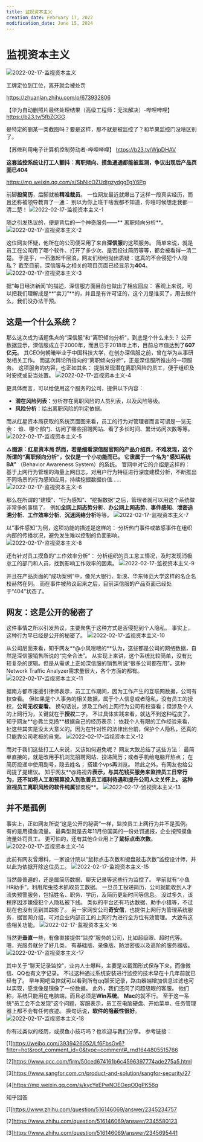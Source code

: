 ```yaml
---
title: 监视资本主义
creation_date: February 17, 2022
modification_date: June 15, 2024
---
```



# 监视资本主义

![2022-02-17-监视资本主义](assets/2022-02-17-监视资本主义.jpeg)

工牌定位到工位，离开就会被处罚

https://zhuanlan.zhihu.com/p/673932806

【华为自动删照片最终处理结果（高级工程师：无法解决）-哔哩哔哩】 https://b23.tv/5fbZCGG

是特定的删某一类截图吗？要是这样，那不就是被监控了？和苹果监控门没啥区别了。

【苏修利用电子计算机控制劳动者-哔哩哔哩】 https://b23.tv/WjpDHAV

**这套监控系统让打工人颤抖：离职倾向、摸鱼通通都能被监测，争议出现后产品页面已404**

https://mp.weixin.qq.com/s/SbNicOZUdtgzydggTgY6Pg

前脚**投简历**，后脚就被**精准裁员**。
一位网友最近就爆出了这样一段真实经历，而且还称被领导教育了一通：
别以为你上班干啥我都不知道，你啥时候想走我都一清二楚！
![2022-02-17-监视资本主义-1](assets/2022-02-17-监视资本主义-1.png)

随之引发热议的，便是背后的一个神奇服务——** 离职倾向分析**。
![2022-02-17-监视资本主义-2](assets/2022-02-17-监视资本主义-2.svg)

这位网友怀疑，他所在的公司便采用了来自**深信服**的这项服务。
简单来说，就是员工在公司用了哪个软件、打开了多少次、是否投过简历等等，都会被看得一清二楚。
于是乎，一石激起千层浪，网友们纷纷抛出质疑：这真的不会侵犯个人隐私？
截至目前，深信服与之相关的项目页面已经显示为**404**。
![2022-02-17-监视资本主义-3](assets/2022-02-17-监视资本主义-3.svg)

据“每日经济新闻”的描述，深信服方面目前也做出了相应回应：
客观上来说，可以把我们理解成是**“卖刀”**的，并且是有许可证的，这个刀是谁买了，用去做什么，我们没办法干预。
## 这是一个什么系统？
那么这次成为话题焦点的“深信服”和“离职倾向分析”，到底是个什么来头？
公开数据显示，深信服成立于2000年，而且已于2018年上市，目前总市值达到了**607亿元**。
其CEO何朝曦毕业于中国科技大学，在创办深信服之前，曾在华为从事研发相关工作。
而这次舆论所指向的“离职倾向分析”，正是深信服所推出的一项服务。
这项服务的内容，也正如其名：
提前发现潜在离职风险的员工，便于组织及时安抚或妥当处置。
![2022-02-17-监视资本主义-4](assets/2022-02-17-监视资本主义-4.svg)

更具体而言，可以给使用这个服务的公司，提供以下内容：
* **潜在风险列表**：分析存在离职风险的人员列表，以及风险等级。
* **风险分析**：给出离职风险的判定依据。

而从红星资本局获取的系统页面图来看，员工的行为对管理者而言可谓是一览无余：
谁、哪个部门、访问了哪些招聘网站、看了多长时间、累计访问次数等等。
![2022-02-17-监视资本主义-5](assets/2022-02-17-监视资本主义-5.svg)

**△**图源：红星资本局
然而，若是细看深信服官网的产品介绍页，不难发现，这个所谓的“离职倾向分析”，仅仅是一个小功能而已。
它隶属于一个名为**“感知系统BA”** （Behavior Awareness System）的系统。
官网中对它的介绍是这样的：
基于上网行为管理的海量上网日志，对用户行为特征进行深度建模分析，不断推出不同场景的行为感知应用，持续挖掘数据价值……
![2022-02-17-监视资本主义-6](assets/2022-02-17-监视资本主义-6.svg)

那么在所谓的“建模”、“行为感知”、“挖掘数据”之后，管理者就可以用这个系统做非常多的事情了。
例如**全网上网态势分析**、**办公网上网态势**、**事件感知**、**泄密追溯分析**、**工作效率分析**、**沉迷网络分析**等等。
![2022-02-17-监视资本主义-7](assets/2022-02-17-监视资本主义-7.svg)

以“事件感知”为例，这项功能的描述是这样的：
分析热门事件或敏感事件在组织内部的传播状况，避免发生难以控制的负面影响。
![2022-02-17-监视资本主义-8](assets/2022-02-17-监视资本主义-8.svg)

还有针对员工摸鱼的“工作效率分析”：
分析组织的员工怠工情况，及时发现消极怠工的部门和人员，找到影响工作效率的因素。
![2022-02-17-监视资本主义-9](assets/2022-02-17-监视资本主义-9.svg)

并且在产品页面的“成功案例”中，像光大银行、新浪、华东师范大学这样的名企名校赫然在列。
而在事件被热议起来之后，目前深信服的产品页面已经处于“404”状态了。
## 网友：这是公开的秘密了
这件事情之所以引发热议，主要聚焦于这种方式是否侵犯到个人隐私。
事实上，这种行为早已经是公开的秘密了。
![2022-02-17-监视资本主义-10](assets/2022-02-17-监视资本主义-10.svg)

从公司层面来看，知乎网友**@小风嗖嗖的**认为，这些都是公司的网络数据，自然是深信服销售所说的“完全合法”。
从实现上来讲，这个系统比较简单，没有比较复杂的逻辑。但是从需求上正如深信服的销售所说“很多公司都在用”，这种Network Traffic Analyzer需求量很大，各个方面的都有。
![2022-02-17-监视资本主义-11](assets/2022-02-17-监视资本主义-11.svg)

据南方都市报援引律师表示，员工工作期间，因为工作产生的互联网数据，公司有权查看。
但如果是个人事务的相关数据，属于个人信息或者隐私，没有员工的授权，**公司无权查看**。
换句话说，涉及工作的上网行为公司有权查看；但涉及个人的上网行为，关键就在于**授权**二字。
不过具体实践来看，就达不到这种程度了。
知乎网友**@弗兰克扬**根据自己的经历表示：
依我个人有限的工作经验来看，扯这些其实是没太大意义的。因为在针对性的法律出台前，保护个人隐私，还真的只能靠公司老板的自觉。
![2022-02-17-监视资本主义-12](assets/2022-02-17-监视资本主义-12.svg)

而对于我们这些打工人来说，又该如何避免呢？
网友大致总结了这些方法：
最简单直接的，就是改用手机浏览招聘网站、投递简历；或者手机给电脑开热点；
在简历投递中使用副号，隐去姓名；
搭建个vps再浏览。
除此之外，有网友也给公司提了提建议。
知乎网友**@路视界**表示，与其花钱买服务来监控员工日常行为，还不如将人工和预算投入到改善员工福利待遇和提升公司人文关怀上。
这种监视员工离职风险的软件纯属**智商税**。
![2022-02-17-监视资本主义-13](assets/2022-02-17-监视资本主义-13.svg)

## 并不是孤例
事实上，正如网友所说“这是公开的秘密”一样，监控员工上网行为并不是孤例。
有的是用摸鱼流量。
最典型就是去年11月份国美的一份处罚通报，企业按照摸鱼流量处罚员工。
更可怕的，还有其他企业用上了**鼠标点击次数**。
![2022-02-17-监视资本主义-14](assets/2022-02-17-监视资本主义-14.svg)

此前有网友曾爆料，一家设计院以“鼠标点击次数和键盘敲击次数”监控设计师，并以此为依据开除这位员工。
![2022-02-17-监视资本主义-15](assets/2022-02-17-监视资本主义-15.svg)

当然最普遍的，还是属简历数据、聊天记录等这些行为监控了。
早前就有“小鱼HR助手”，利用爬虫技术抓取员工数据。
一旦员工投递简历，公司就能收到人才流失预警服务，包括姓名、职务、学历，及简历更新时间等信息。
没过多久，该程序因涉嫌侵犯个人隐私被下线。
类似的平台还有巧达数据、助手小猎等，不过现在也没有见到其踪影了。
另一家网安公司**奇安信**，也提供上网行为管理系统服务，据官网介绍，可对企业内部员工的上网行为进行全方位有效管理。
大致有这些相关功能。
![2022-02-17-监视资本主义-16](assets/2022-02-17-监视资本主义-16.png)

当然更**垂直**一些，有像直接提供“监控”服务的公司，比如超级眼、超时代等。
嗯，光服务就分了好几类。
有基础版、录像版、防泄密版以及高阶的服务器版。
![2022-02-17-监视资本主义-17](assets/2022-02-17-监视资本主义-17.png)

其中关于“聊天记录监控”，业内人士爆料，主要是以截图形式保存下来，而像微信、QQ也有文字记录。
不过这种通过系统安装进行监控的技术早在十几年前就已经有了。
早年网吧监控就可以看到所有qq聊天记录，路由器端增加信息过滤也可以实现，感觉像是镜像了一份数据。
此外，我们还问了问超级眼的客服。
他们称，系统只能用在电脑端，而且必须是**Win系统**。
**Mac**的就不行。
至于这一系统“员工会不会发现”这个问题，客服表示，员工在电脑硬盘、开始菜单、任务管理器上都不会有任何痕迹。
换句话说，**软件的隐蔽性很好**。
![2022-02-17-监视资本主义-18](assets/2022-02-17-监视资本主义-18.svg)

你有过类似的经历，或摸鱼小技巧吗？也欢迎与我们分享。
参考链接：

[1]https://weibo.com/3939426052/Lf6FbsGv6?filter=hot&root_comment_id=0&type=comment#_rnd1644805515766

[2]https://www.qcc.com/firm/50ced674161b6c4596397774ade275a5.html

[3]https://www.sangfor.com.cn/product-and-solution/sangfor-security/27

[4]https://mp.weixin.qq.com/s/kycYeEPwNOEOeqO0gPK56g

知乎回答

[1]https://www.zhihu.com/question/516146069/answer/2345234757

[2]https://www.zhihu.com/question/516146069/answer/2345580123

[3]https://www.zhihu.com/question/516146069/answer/2345695441
